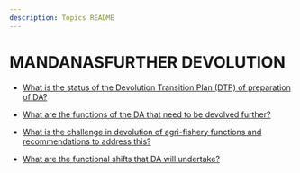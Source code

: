 ```yaml
---
description: Topics README
---
```


# MANDANASFURTHER DEVOLUTION


 - [What is the status of the Devolution Transition Plan (DTP) of preparation of DA?](/2022/other-priority-programs-and-projects/mandanasfurther-devolution/what-is-the-status-of-the-devolution-transition-plan-dtp-of-preparation-of-da.html)
    
 - [What are the functions of the DA that need to be devolved further?](/2022/other-priority-programs-and-projects/mandanasfurther-devolution/what-are-the-functions-of-the-da-that-need-to-be-devolved-further.html)
    
 - [What is the challenge in devolution of agri-fishery functions and recommendations to address this?](/2022/other-priority-programs-and-projects/mandanasfurther-devolution/what-is-the-challenge-in-devolution-of-agri-fishery-functions-and-recommendations-to-address-this.html)
    
 - [What are the functional shifts that DA will undertake?](/2022/other-priority-programs-and-projects/mandanasfurther-devolution/what-are-the-functional-shifts-that-da-will-undertake.html)
    
